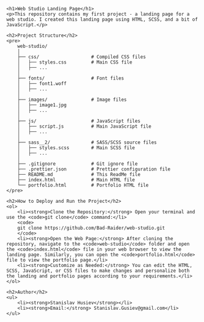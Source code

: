 
    <h1>Web Studio Landing Page</h1>
    <p>This repository contains my first project - a landing page for a web studio. I created this landing page using HTML, SCSS, and a bit of JavaScript.</p>

    <h2>Project Structure</h2>
    <pre>
        web-studio/
        │
        ├── css/                   # Compiled CSS files
        │   ├── styles.css         # Main CSS file
        │   ├── ...
        │
        ├── fonts/                 # Font files
        │   ├── font1.woff
        │   ├── ...
        │
        ├── images/                # Image files
        │   ├── image1.jpg
        │   ├── ...
        │
        ├── js/                    # JavaScript files
        │   ├── script.js          # Main JavaScript file
        │   ├── ...
        │
        ├── sass__2/               # SASS/SCSS source files
        │   ├── styles.scss        # Main SCSS file
        │   ├── ...
        │
        ├── .gitignore             # Git ignore file
        ├── .prettier.json         # Prettier configuration file
        ├── README.md              # This ReadMe file
        ├── index.html             # Main HTML file
        └── portfolio.html         # Portfolio HTML file
    </pre>

    <h2>How to Deploy and Run the Project</h2>
    <ol>
        <li><strong>Clone the Repository:</strong> Open your terminal and use the <code>git clone</code> command:</li>
        <code>
        git clone https://github.com/Bad-Raider/web-studio.git
        </code>
        <li><strong>Open the Web Page:</strong> After cloning the repository, navigate to the <code>web-studio</code> folder and open the <code>index.html</code> file in your web browser to view the landing page. Similarly, you can open the <code>portfolio.html</code> file to view the portfolio page.</li>
        <li><strong>Customize as Needed:</strong> You can edit the HTML, SCSS, JavaScript, or CSS files to make changes and personalize both the landing and portfolio pages according to your requirements.</li>
    </ol>

    <h2>Author</h2>
    <ul>
        <li><strong>Stanislav Husiev</strong></li>
        <li><strong>Email:</strong> Stanislav.Gusiev@gmail.com</li>
    </ul>

